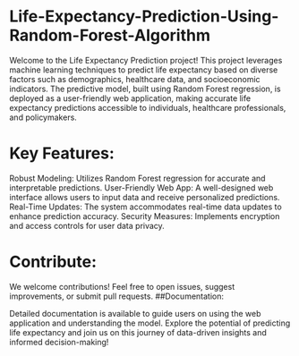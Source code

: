 # Life-Expectancy-Prediction-Using-Random-Forest-Algorithm
Welcome to the Life Expectancy Prediction project! This project leverages machine learning techniques to predict life expectancy based on diverse factors such as demographics, healthcare data, and socioeconomic indicators. The predictive model, built using Random Forest regression, is deployed as a user-friendly web application, making accurate life expectancy predictions accessible to individuals, healthcare professionals, and policymakers.

# Key Features:

Robust Modeling: Utilizes Random Forest regression for accurate and interpretable predictions.
User-Friendly Web App: A well-designed web interface allows users to input data and receive personalized predictions.
Real-Time Updates: The system accommodates real-time data updates to enhance prediction accuracy.
Security Measures: Implements encryption and access controls for user data privacy.


# Contribute:

We welcome contributions! Feel free to open issues, suggest improvements, or submit pull requests.
##Documentation:

Detailed documentation is available to guide users on using the web application and understanding the model.
Explore the potential of predicting life expectancy and join us on this journey of data-driven insights and informed decision-making!
